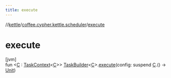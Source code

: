 ```yaml
---
title: execute
---
```

//[kettle](../../index.html)/[coffee.cypher.kettle.scheduler](index.html)/[execute](execute.html)



# execute



[jvm]\
fun &lt;[C](execute.html) : [TaskContext](-task-context/index.html)&lt;[C](execute.html)&gt;&gt; [TaskBuilder](-task-builder/index.html)&lt;[C](execute.html)&gt;.[execute](execute.html)(config: suspend [C](execute.html).() -&gt; [Unit](https://kotlinlang.org/api/latest/jvm/stdlib/kotlin/-unit/index.html))




